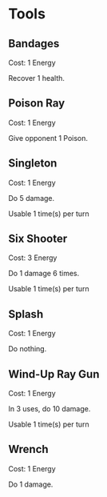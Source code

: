# Tools

## Bandages

Cost: 1 Energy

Recover 1 health.

## Poison Ray

Cost: 1 Energy

Give opponent 1 Poison.

## Singleton

Cost: 1 Energy

Do 5 damage.

Usable 1 time(s) per turn

## Six Shooter

Cost: 3 Energy

Do 1 damage 6 times.

Usable 1 time(s) per turn

## Splash

Cost: 1 Energy

Do nothing.

## Wind-Up Ray Gun

Cost: 1 Energy

In 3 uses, do 10 damage.

Usable 1 time(s) per turn

## Wrench

Cost: 1 Energy

Do 1 damage.